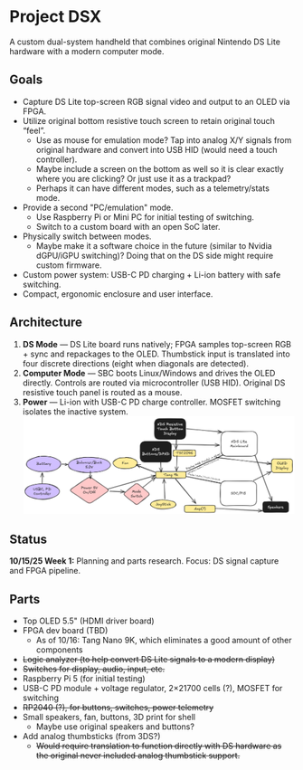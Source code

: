 # Project DSX

A custom dual-system handheld that combines original Nintendo DS Lite hardware with a modern computer mode.

## Goals
- Capture DS Lite top-screen RGB signal video and output to an OLED via FPGA.
- Utilize original bottom resistive touch screen to retain original touch “feel”.
  - Use as mouse for emulation mode? Tap into analog X/Y signals from original hardware and convert into USB HID (would need a touch controller).
  - Maybe include a screen on the bottom as well so it is clear exactly where you are clicking? Or just use it as a trackpad?
  - Perhaps it can have different modes, such as a telemetry/stats mode.
- Provide a second "PC/emulation" mode.
  - Use Raspberry Pi or Mini PC for initial testing of switching.
  - Switch to a custom board with an open SoC later.
- Physically switch between modes.
  - Maybe make it a software choice in the future (similar to Nvidia dGPU/iGPU switching)? Doing that on the DS side might require custom firmware.
- Custom power system: USB-C PD charging + Li-ion battery with safe switching.
- Compact, ergonomic enclosure and user interface.

## Architecture
1. **DS Mode** — DS Lite board runs natively; FPGA samples top-screen RGB + sync and repackages to the OLED. Thumbstick input is translated into four discrete directions (eight when diagonals are detected).
2. **Computer Mode** — SBC boots Linux/Windows and drives the OLED directly. Controls are routed via microcontroller (USB HID). Original DS resistive touch panel is routed as a mouse.
3. **Power** — Li-ion with USB-C PD charge controller. MOSFET switching isolates the inactive system.
![Current Schematic](https://github.com/canersaka/projectdsx/blob/main/hardware/schematics/Second%20Schematic%20Draft.png)
## Status
**10/15/25 Week 1:** Planning and parts research. Focus: DS signal capture and FPGA pipeline.

## Parts
- Top OLED 5.5" (HDMI driver board)
- FPGA dev board (TBD)
  - As of 10/16: Tang Nano 9K, which eliminates a good amount of other components
- ~~Logic analyzer (to help convert DS Lite signals to a modern display)~~
- ~~Switches for display, audio, input, etc.~~
- Raspberry Pi 5 (for initial testing)
- USB-C PD module + voltage regulator, 2×21700 cells (?), MOSFET for switching
- ~~RP2040 (?), for buttons, switches, power telemetry~~
- Small speakers, fan, buttons, 3D print for shell  
  - Maybe use original speakers and buttons?
- Add analog thumbsticks (from 3DS?)  
  - ~~Would require translation to function directly with DS hardware as the original never included analog thumbstick support.~~

